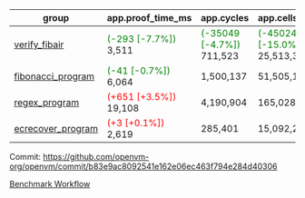 | group | app.proof_time_ms | app.cycles | app.cells_used | leaf.proof_time_ms | leaf.cycles | leaf.cells_used |
| -- | -- | -- | -- | -- | -- | -- |
| [verify_fibair](https://github.com/openvm-org/openvm/blob/benchmark-results/benchmarks-pr/1205/verify_fibair-b83e9ac8092541e162e06ec463f794e284d40306.md) |<span style='color: green'>(-293 [-7.7%])</span> 3,511 | <span style='color: green'>(-35049 [-4.7%])</span> 711,523 | <span style='color: green'>(-4502439 [-15.0%])</span> 25,513,335 |- | - | - |
| [fibonacci_program](https://github.com/openvm-org/openvm/blob/benchmark-results/benchmarks-pr/1205/fibonacci-b83e9ac8092541e162e06ec463f794e284d40306.md) |<span style='color: green'>(-41 [-0.7%])</span> 6,064 |  1,500,137 |  51,505,102 |- | - | - |
| [regex_program](https://github.com/openvm-org/openvm/blob/benchmark-results/benchmarks-pr/1205/regex-b83e9ac8092541e162e06ec463f794e284d40306.md) |<span style='color: red'>(+651 [+3.5%])</span> 19,108 |  4,190,904 |  165,028,173 |- | - | - |
| [ecrecover_program](https://github.com/openvm-org/openvm/blob/benchmark-results/benchmarks-pr/1205/ecrecover-b83e9ac8092541e162e06ec463f794e284d40306.md) |<span style='color: red'>(+3 [+0.1%])</span> 2,619 |  285,401 |  15,092,297 |- | - | - |


Commit: https://github.com/openvm-org/openvm/commit/b83e9ac8092541e162e06ec463f794e284d40306

[Benchmark Workflow](https://github.com/openvm-org/openvm/actions/runs/12721882150)
